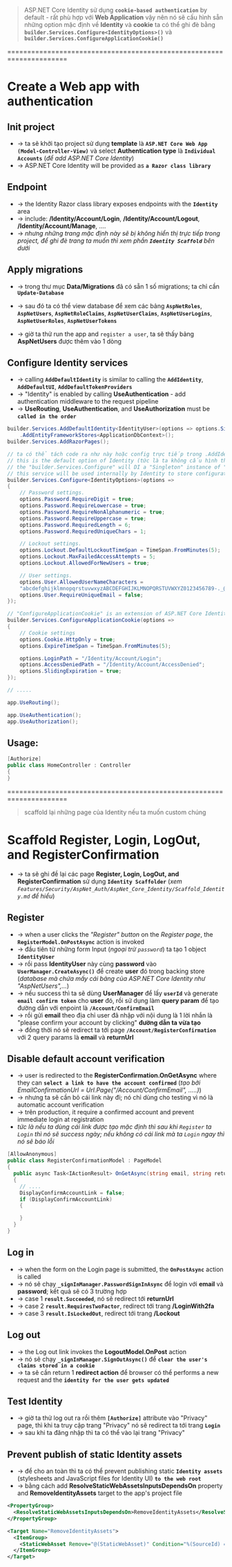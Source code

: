 > ASP.NET Core Identity sử dụng **`cookie-based authentication`** by default - rất phù hợp với **Web Application**
> vậy nên nó sẽ cấu hình sẵn những option mặc định về **Identity** và **cookie** ta có thể ghi đè bằng **`builder.Services.Configure<IdentityOptions>()`** và **`builder.Services.ConfigureApplicationCookie()`**

=====================================================================
# Create a Web app with authentication

## Init project
* -> ta sẽ khởi tạo project sử dụng **template** là **`ASP.NET Core Web App (Model-Controller-View)`** và select **Authentication type** là **`Individual Accounts`** (_để add ASP.NET Core Identity_) 
* -> ASP.NET Core Identity will be provided as **`a Razor class library`**

## Endpoint
* -> the Identity Razor class library exposes endpoints with the **`Identity`** area
* -> include: **/Identity/Account/Login**, **/Identity/Account/Logout**, **/Identity/Account/Manage**, ....
* -> _nhưng những trang mặc định này sẽ bị không hiển thị trực tiếp trong project, để ghi đè trang ta muốn thì xem phần **`Identity Scaffold`** bên dưới_ 

## Apply migrations
* -> trong thư mục **Data/Migrations** đã có sẵn 1 số migrations; ta chỉ cần **`Update-Database`**
* -> sau đó ta có thể view database để xem các bảng **`AspNetRoles`**, **`AspNetUsers`**, **`AspNetRoleClaims`**, **`AspNetUserClaims`**, **`AspNetUserLogins`**, **`AspNetUserRoles`**, **`AspNetUserTokens`**

* -> giờ ta thử run the app and `register a user`, ta sẽ thấy bảng **AspNetUsers** được thêm vào 1 dòng

## Configure Identity services
* -> calling **`AddDefaultIdentity`** is similar to calling the **`AddIdentity`**, **`AddDefaultUI`**, **`AddDefaultTokenProviders`**
* -> "Identity" is enabled by calling **UseAuthentication** - add authentication middleware to the request pipeline
* -> **UseRouting**, **UseAuthentication**, and **UseAuthorization** must be **`called in the order`**

```cs
builder.Services.AddDefaultIdentity<IdentityUser>(options => options.SignIn.RequireConfirmedAccount = true)
    .AddEntityFrameworkStores<ApplicationDbContext>();
builder.Services.AddRazorPages();

// ta có thể tách code ra như này hoặc config trực tiếp trong .AddIdentity()
// this is the default option of Identity (tức là ta không cấu hình thì mặc định Identity đã cấu hình vậy rồi)
// the "builder.Services.Configure" will DI a "Singleton" instance of "IdentityOptions" and allow to config it in here
// this service will be used internally by Identity to store configuration options for identity system
builder.Services.Configure<IdentityOptions>(options =>
{
    // Password settings.
    options.Password.RequireDigit = true;
    options.Password.RequireLowercase = true;
    options.Password.RequireNonAlphanumeric = true;
    options.Password.RequireUppercase = true;
    options.Password.RequiredLength = 6;
    options.Password.RequiredUniqueChars = 1;

    // Lockout settings.
    options.Lockout.DefaultLockoutTimeSpan = TimeSpan.FromMinutes(5);
    options.Lockout.MaxFailedAccessAttempts = 5;
    options.Lockout.AllowedForNewUsers = true;

    // User settings.
    options.User.AllowedUserNameCharacters =
    "abcdefghijklmnopqrstuvwxyzABCDEFGHIJKLMNOPQRSTUVWXYZ0123456789-._@+";
    options.User.RequireUniqueEmail = false;
});

// "ConfigureApplicationCookie" is an extension of ASP.NET Core Identity to config cookie option
builder.Services.ConfigureApplicationCookie(options =>
{
    // Cookie settings
    options.Cookie.HttpOnly = true;
    options.ExpireTimeSpan = TimeSpan.FromMinutes(5);

    options.LoginPath = "/Identity/Account/Login";
    options.AccessDeniedPath = "/Identity/Account/AccessDenied";
    options.SlidingExpiration = true;
});

// .....

app.UseRouting();

app.UseAuthentication();
app.UseAuthorization();
```

## Usage:
```cs
[Authorize]
public class HomeController : Controller
{
}
```

=====================================================================
> scaffold lại những page của Identity nếu ta muốn custom chúng

# Scaffold Register, Login, LogOut, and RegisterConfirmation
* -> ta sẽ ghi đề lại các page **Register, Login, LogOut, and RegisterConfirmation** sử dụng **`Identity Scaffolder`** (_xem `Features/Security/AspNet_Auth/AspNet_Core_Identity/Scaffold_Identity.md` để hiểu_)

## Register
* -> when a user clicks the _"Register" button_ on the _Register page_, the **`RegisterModel.OnPostAsync`** action is invoked
* -> đầu tiên từ những form Input (_ngoại trừ `password`_) ta tạo 1 object **`IdentityUser`**
* -> rồi pass **IdentityUser** này cùng **password** vào **`UserManager.CreateAsync()`** để create **user** đó trong backing store (_database mà chứa mấy cái bảng của ASP.NET Core Identity như "AspNetUsers",..._)
* -> nếu success thì ta sẽ dùng **UserManager** để lấy **`userId`** và generate **`email confirm token`** cho **user** đó, rồi sử dụng làm **query param** để tạo đường dẫn với enpoint là **`/Account/ConfirmEmail`**
* -> rồi gửi **email** theo địa chỉ user đã nhập với nội dung là 1 lời nhắn là "please confirm your account by clicking" **đường dẫn ta vừa tạo**
* -> đồng thời nó sẽ redirect ta tới page **`/Account/RegisterConfirmation`** với 2 query params là **email** và **returnUrl**

## Disable default account verification
* -> user is redirected to the **RegisterConfirmation.OnGetAsync** where they can **`select a link to have the account confirmed`** (_tạo bởi EmailConfirmationUrl = Url.Page("/Account/ConfirmEmail", .....)_)
* -> nhưng ta sẽ cần bỏ cái link này đi; nó chỉ dùng cho testing vì nó là automatic account verification 
* -> trên production, it require a confirmed account and prevent immediate login at registration
* _tức là nếu ta dùng cái link được tạo mặc định thì sau khi `Register` ta `Login` thì nó sẽ success ngày; nếu không có cái link mà ta `Login` ngay thì nó sẽ báo lỗi_

```cs
[AllowAnonymous]
public class RegisterConfirmationModel : PageModel
{
  public async Task<IActionResult> OnGetAsync(string email, string returnUrl = null)
  {
    // ....
    DisplayConfirmAccountLink = false;
    if (DisplayConfirmAccountLink)
    {

    }
  }
}
```

## Log in
* -> when the form on the Login page is submitted, the **`OnPostAsync`** action is called
* -> nó sẽ chạy **`_signInManager.PasswordSignInAsync`** để login với **email** và **password**; kết quả sẽ có 3 trường hợp
* -> case 1 **`result.Succeeded`**, nó sẽ redirect tới **returnUrl**
* -> case 2 **`result.RequiresTwoFactor`**, redirect tới trang **/LoginWith2fa**
* -> case 3 **`result.IsLockedOut`**, redirect tới trang **/Lockout**

## Log out
* -> the Log out link invokes the **LogoutModel.OnPost** action
* -> nó sẽ chạy **`_signInManager.SignOutAsync()`** để **`clear the user's claims stored in a cookie`**
* -> ta sẽ cần return 1 **redirect action** để browser có thể performs a new request and the **`identity for the user gets updated`**

## Test Identity
* -> giờ ta thử log out ra rồi thêm **`[Authorize]`** attribute vào "Privacy" page, thì khi ta truy cập trang "Privacy" nó sẽ redirect ta tới trang **`Login`**
* -> sau khi ta đăng nhập thì ta có thể vào lại trang "Privacy"

## Prevent publish of static Identity assets
* -> để cho an toàn thì ta có thể prevent publishing static **`Identity assets`** (stylesheets and JavaScript files for Identity UI) **`to the web root`** 
* -> bằng cách add **ResolveStaticWebAssetsInputsDependsOn** property and **RemoveIdentityAssets** target to the app's project file

```xml
<PropertyGroup>
  <ResolveStaticWebAssetsInputsDependsOn>RemoveIdentityAssets</ResolveStaticWebAssetsInputsDependsOn>
</PropertyGroup>

<Target Name="RemoveIdentityAssets">
  <ItemGroup>
    <StaticWebAsset Remove="@(StaticWebAsset)" Condition="%(SourceId) == 'Microsoft.AspNetCore.Identity.UI'" />
  </ItemGroup>
</Target>
```